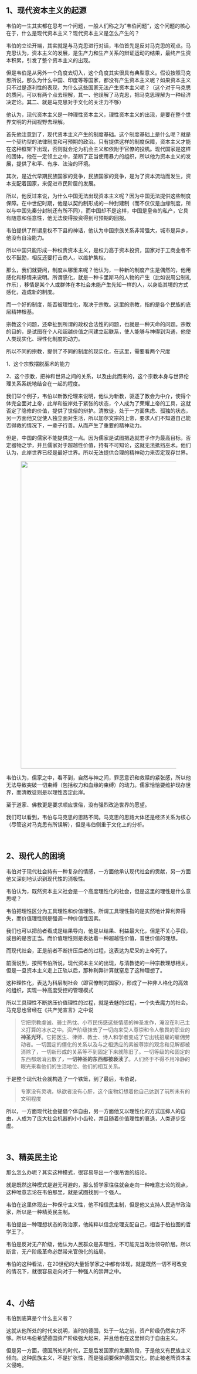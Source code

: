 <h2>1、现代资本主义的起源</h2><p data-pid="q0_U1kcG">韦伯的一生其实都在思考一个问题，一般人们称之为”韦伯问题“，这个问题的核心在于，什么是现代资本主义？现代资本主义是怎么产生的？</p><p data-pid="8ddtOimD">韦伯的立论开端，其实就是与马克思进行对话，韦伯首先是反对马克思的观点。马克思认为，资本主义的发展，是生产力和生产关系的辩证运动的结果，最终产生资本积累，引发了整个资本主义的出现。</p><p data-pid="DEWn5ian">但是韦伯是从另外一个角度去切入，这个角度其实很具有典型意义。假设按照马克思所说，那么为什么中国、印度等等国家，都没有产生资本主义呢？如果资本主义只不过是逐利性的表现，为什么这些国家无法产生资本主义呢？（这个对于马克思的质问，可以有两个点去理解，其一、他误解了马克思，把马克思理解为一种经济决定论。其二、就是马克思对于文化的关注力不够）</p><p data-pid="3Fet5C5B">他认为，现代资本主义是一种理性资本主义，理性资本主义的出现，是要在整个世界文明的开阔视野去理解。</p><p data-pid="dIgINHWG">首先他注意到了，现代资本主义产生的制度基础。这个制度基础上是什么呢？就是一个契约型的法律制度和可预期的政治。只有提供这样的制度保障，资本主义才能在这种框架下出现，否则就会沦为机会主义和依附于官僚的投机。现代国家是这样的团体，他在一定领土之中，垄断了正当使用暴力的组织，所以他为资本主义的发展，提供了和平、有序、法治的环境。</p><p data-pid="ymLVAADu">其次，是近代早期民族国家的竞争，民族国家的竞争，是为了资本流动而发生，资本支配着国家，来促进市民阶层的发展。</p><p data-pid="VP8jQDeY">所以，他反过来说，为什么中国无法出现资本主义呢？因为中国无法提供这些制度保障。在中世纪时期，他是以契约制形成的一种封建制（而不仅仅是血缘制度，所以与中国先秦分封制还有所不同），而中国却不是这样，中国是皇帝的私产，它具有随意和任意性，他无法使得投资得到可预期的回报。</p><p data-pid="EDjhbeqb">韦伯提供了所谓皇权不下县的神话，他认为中国宗族关系非常强大，城市是异乡，他没有自治能力。</p><p data-pid="-UKK2tIq">所以中国只能形成一种权贵资本主义，是权力高于资本投资，国家对于工商业者不仅不鼓励，相反还要打击商人，以维护集权。</p><p data-pid="b3NFQmd5">那么，我们就要问，制度从哪里来呢？他认为，一种新的制度产生是偶然的，他用感化和移情来说明。所谓感化，就是一种卡里斯马的人物的产生（比如说周公制礼作乐），移情是某个人或群体在本社会未能产生先知一样的人，以身临其境的方式感化，造成新的制度。</p><p data-pid="_lFRz-p_">而一个好的制度，能否被理性化，取决于宗教。这里的宗教，指的是各个民族的底层精神根基。</p><p data-pid="hJ49N2dZ">宗教这个问题，还牵扯到所谓的政权合法性的问题，也就是一种天命的问题。宗教的目的，是试图在个人和超越价值之间建立起联系，使人能够与神得到沟通，他使人类现实化、理性化制度的动力。</p><p data-pid="UpbeYQTS">所以不同的宗教，提供了不同的制度的现实化，在这里，需要看两个尺度</p><p data-pid="gLqvhfJr">1、这个宗教摆脱巫术的能力</p><p data-pid="CGbJKEM0">2、这个宗教，把神和世界之间的关系，以及由此而来的，这个宗教本身与世界伦理关系系统地结合在一起的程度。</p><p data-pid="oqOTdJnH">我们举个例子，韦伯以新教伦理来说明，他认为新教，驱逐了教会为中介，使得个体完全面对上帝，此岸和彼岸处于紧张的状态，个人成为了荣耀上帝的工具，这就否定了隐修的价值，提供了世俗的辩护。清教徒，处于一方面焦虑、孤独的状态，另一方面他又促使人独立面对生活，所以加尔文宗的上帝，要求人们不知道自己能否得救的情况下，一辈子行善。从而产生了重要的精神动力。</p><p data-pid="JGNsC_ez">但是，中国的儒家不能提供这一点。因为儒家是试图把造就君子作为最高目标，否定器物之学，并且儒家对于超越性价值，持有不可知论，这就无法抵挡巫术。他们认为，此岸世界已经是最好世界。所以无法提供合理的精神动力来否定现存世界。</p><figure data-size="normal"><img src="https://pic2.zhimg.com/v2-c7d0abc0b16082e792a6744cff290d31_b.jpg" data-caption="" data-size="normal" data-rawwidth="839" data-rawheight="306" class="origin_image zh-lightbox-thumb" width="839" data-original="https://pic2.zhimg.com/v2-c7d0abc0b16082e792a6744cff290d31_r.jpg" data-original-token="v2-9ee1f2b1ae1272758e29a9ae89c4bdfe"/></figure><p data-pid="JJAT-B7V">韦伯认为，儒家之中，看不到，自然与神之间，罪恶意识和救赎的紧张感，所以他无法导致突破一切束缚（包括权力和血缘的束缚）的动力。儒家恰恰要维护现存世界，而清教徒则是以理性否定此岸。</p><p data-pid="WU2XUOwH">至于道家、佛教更是要求顺应世俗，没有强烈改造世界的愿望。</p><p data-pid="Y7hB54lC">我们可以看到，韦伯与马克思的思路不同。马克思的思路大体还是经济关系为核心（尽管这对马克思有所误解），但是韦伯侧重于文化上的分析。</p><p class="ztext-empty-paragraph"><br/></p><h2>2、现代人的困境</h2><p data-pid="6r28YZUA">韦伯对于现代社会持有一种复杂的情感，一方面他承认现代社会的贡献，另一方面他又深刻地认识到现代性的消极性。</p><p data-pid="Lsf8xL9v">韦伯认为，既然资本主义社会是一个高度理性化的社会，但是这里的理性是什么意思呢？</p><p data-pid="7tBKoEwW">韦伯把理性区分为工具理性和价值理性。所谓工具理性指的是实然地计算利弊得失，而价值理性则是强调一种价值性因素。</p><p data-pid="ccajIO4D">我们也可以把前者看成是结果导向，他是以结果、利益最大化，但是不关心手段，或目的是否正当。而价值理性则是表达着一种超越性价值，普世价值的理想。</p><p data-pid="dxvr9ee2">而现代社会，正是前者不断挤压后者的过程，这表达为尼采的上帝死了。</p><p data-pid="dTnNR70h">前面说到，按照韦伯所说，现代资本主义的出现，与清教徒的一种宗教理想相关。但是一旦资本主义走上正轨以后，那种利弊计算就窒息了这种理想了。</p><p data-pid="MHO31V8W">这种理性化，表达为科层制社会（即官僚制的国家），形成了一种非人格化的高效的组织，实现一种高度受控的管理模式</p><p data-pid="0W1cnZEF">所以工具理性不断挤压价值理性的过程，就是去魅的过程，一个失去魔力的社会。马克思也曾经在《共产党宣言》之中说</p><blockquote data-pid="sG4paNfh">它把宗教虔诚、骑士热忱、小市民伤感这些情感的神圣发作，淹没在利己主义打算的冰水之中。资产阶级抹去了一切向来受人尊崇和令人敬畏的职业的<b>神圣光环</b>。它把医生、律师、教士、诗人和学者变成了它出钱招雇的雇佣劳动者。一切固定的僵化的关系以及与之相适应的素被尊崇的观念和见解都被消除了，一切新形成的关系等不到固定下来就陈旧了。一切等级的和固定的东西都烟消云散了<b>，一切神圣的东西都被亵渎了</b>。人们终于不得不用冷静的眼光来看他们的生活地位、他们的相互关系。</blockquote><p data-pid="gWwNWq-2">于是整个现代社会就构造了一个铁笼，到了最后，韦伯说，</p><blockquote data-pid="GxNIdqJv">专家没有灵魂，纵欲者没有心肝，这个废物幻想着他自己达到了前所未有的文明程度</blockquote><p data-pid="mA_4USsp">所以，一方面现代社会提倡个体自由，另一方面他又以理性化的方式压抑人的自由，人成为了庞大社会机器的小小齿轮，并且随着价值理性的衰退，人类逐步空虚。</p><p class="ztext-empty-paragraph"><br/></p><h2>3、精英民主论</h2><p data-pid="2XKCg6rh">那么怎么办呢？其实这种模式，很容易导出一个很吊诡的结论。</p><p data-pid="FQBIOjxY">就是既然这种模式是避无可避的，那么哲学家往往就会走向一种唯意志论的观点，这种唯意志论在韦伯那里，就是试图找到一个强人。</p><p data-pid="v2GPJnGO">韦伯在这里体现出一种保守主义性，他不相信民主制，但是他又支持人民选举政治家，所以是一种精英民主制。</p><p data-pid="3SztyKqs">韦伯提出一种理想状态的政治家，他纯粹以信念伦理支配自己，相当于柏拉图的哲学王了。</p><p data-pid="6Oo-k7fJ">韦伯是反对无产阶级，他认为人民群众是非理性，不可能充当政治领导阶层。所以断言，无产阶级革命必然带来官僚化的结局。</p><p data-pid="qF6aB3b9">韦伯的这种看法，在20世纪的大量哲学家之中都有体现，就是既然一切不可改变的情况下，就很容易走向对于一种强人的崇拜之中。</p><p class="ztext-empty-paragraph"><br/></p><h2>4、小结</h2><p data-pid="0T0V0XJl">韦伯到底算是个什么主义者？</p><p data-pid="0KdkrYKL">这就从他所处的时代来说明，当时的德国，处于一站之前，资产阶级仍然实力不够。所以韦伯希望德国资产阶级强大起来，并且他也在这里倾向于自由主义。</p><p data-pid="VIAN8ywH">但是另一方面，德国所处的时代，正是后发国家的发展阶段，于是他又有民族主义倾向。这种民族主义，不是扩张性，而是强调要保护德国文化，防止被老牌资本主义侵略。</p><p></p><p></p><p></p>